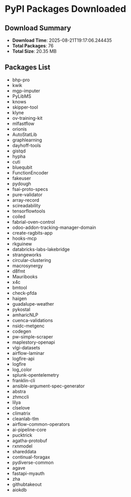 # PyPI Packages Downloaded

## Download Summary
- **Download Time**: 2025-08-21T19:17:06.244435
- **Total Packages**: 76
- **Total Size**: 20.35 MB

## Packages List
- bhp-pro
- kwik
- mgp-imputer
- PyLibMS
- knows
- skipper-tool
- klyne
- ov-training-kit
- mlfastflow
- orionis
- AutoStatLib
- graphlearning
- dayhoff-tools
- gistqd
- hypha
- cuti
- bluequbit
- FunctionEncoder
- fakeuser
- pydough
- fsai-proto-specs
- pure-validator
- array-record
- scireadability
- tensorflowtools
- coiled
- fabrial-oven-control
- odoo-addon-tracking-manager-domain
- create-ragbits-app
- hooks-mcp
- rkguinew
- databricks-labs-lakebridge
- strangeworks
- circular-clustering
- macrosynergy
- d8fmt
- Mauribooks
- x4c
- bmtool
- check-pfda
- haigen
- guadalupe-weather
- pykostal
- amharicNLP
- cuenca-validations
- nsidc-metgenc
- codegen
- pw-simple-scraper
- maplestory-openapi
- vlgi-datasets
- airflow-laminar
- logfire-api
- logfire
- log_color
- splunk-opentelemetry
- franklin-cli
- ansible-argument-spec-generator
- abstra
- zhmccli
- lilya
- clselove
- climatrix
- cleanlab-tlm
- airflow-common-operators
- ai-pipeline-core
- pucktrick
- agatha-protobuf
- rxnmodel
- shareddata
- continual-foragax
- pydiverse-common
- agave
- fastapi-myauth
- zha
- githubtakeout
- aiokdb
